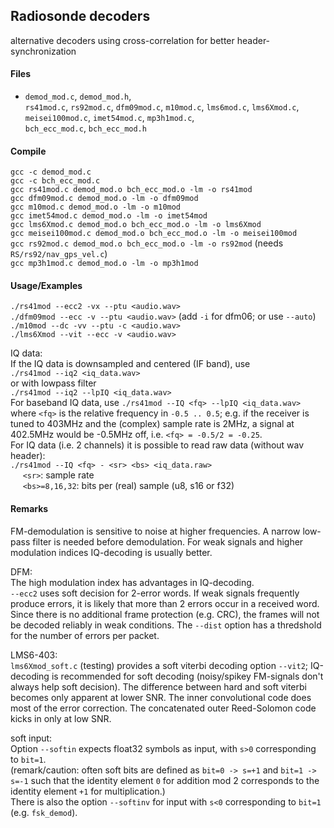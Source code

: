 
## Radiosonde decoders

alternative decoders using cross-correlation for better header-synchronization

#### Files

  * `demod_mod.c`, `demod_mod.h`, <br />
    `rs41mod.c`, `rs92mod.c`, `dfm09mod.c`, `m10mod.c`, `lms6mod.c`, `lms6Xmod.c`, `meisei100mod.c`, `imet54mod.c`, `mp3h1mod.c`,<br />
    `bch_ecc_mod.c`, `bch_ecc_mod.h`

#### Compile
  `gcc -c demod_mod.c` <br />
  `gcc -c bch_ecc_mod.c` <br />
  `gcc rs41mod.c demod_mod.o bch_ecc_mod.o -lm -o rs41mod` <br />
  `gcc dfm09mod.c demod_mod.o -lm -o dfm09mod` <br />
  `gcc m10mod.c demod_mod.o -lm -o m10mod` <br />
  `gcc imet54mod.c demod_mod.o -lm -o imet54mod` <br />
  `gcc lms6Xmod.c demod_mod.o bch_ecc_mod.o -lm -o lms6Xmod` <br />
  `gcc meisei100mod.c demod_mod.o bch_ecc_mod.o -lm -o meisei100mod` <br />
  `gcc rs92mod.c demod_mod.o bch_ecc_mod.o -lm -o rs92mod` (needs `RS/rs92/nav_gps_vel.c`) <br />
  `gcc mp3h1mod.c demod_mod.o -lm -o mp3h1mod`

#### Usage/Examples
  `./rs41mod --ecc2 -vx --ptu <audio.wav>` <br />
  `./dfm09mod --ecc -v --ptu <audio.wav>` (add `-i` for dfm06; or use `--auto`) <br />
  `./m10mod --dc -vv --ptu -c <audio.wav>` <br />
  `./lms6Xmod --vit --ecc -v <audio.wav>` <br />

  IQ data:<br />
  If the IQ data is downsampled and centered (IF band), use <br />
  `./rs41mod --iq2 <iq_data.wav>` <br />
  or with lowpass filter <br />
  `./rs41mod --iq2 --lpIQ <iq_data.wav>` <br />
  For baseband IQ data, use
  `./rs41mod --IQ <fq> --lpIQ <iq_data.wav>` <br />
  where `<fq>` is the relative frequency in `-0.5 .. 0.5`;
  e.g. if the receiver is tuned to 403MHz and the (complex) sample rate is 2MHz,
  a signal at 402.5MHz would be -0.5MHz off, i.e. `<fq> = -0.5/2 = -0.25`. <br />
  For IQ data (i.e. 2 channels) it is possible to read raw data (without wav header): <br />
  `./rs41mod --IQ <fq> - <sr> <bs> <iq_data.raw>` <br />
  &nbsp;&nbsp;&nbsp;&nbsp; `<sr>`: sample rate <br />
  &nbsp;&nbsp;&nbsp;&nbsp; `<bs>=8,16,32`: bits per (real) sample (u8, s16 or f32)

#### Remarks
  FM-demodulation is sensitive to noise at higher frequencies. A narrow low-pass filter is needed before demodulation.
  For weak signals and higher modulation indices IQ-decoding is usually better.
  <br />

  DFM:<br />
  The high modulation index has advantages in IQ-decoding. <br />
  `--ecc2` uses soft decision for 2-error words. If weak signals frequently produce errors, it is likely that
  more than 2 errors occur in a received word. Since there is no additional frame protection (e.g. CRC), the
  frames will not be decoded reliably in weak conditions. The `--dist` option has a thredshold for the number
  of errors per packet.
  <br />

  LMS6-403:<br />
  `lms6Xmod_soft.c` (testing) provides a soft viterbi decoding option `--vit2`;
  IQ-decoding is recommended for soft decoding (noisy/spikey FM-signals don't always help soft decision).
  The difference between hard and soft viterbi becomes only apparent at lower SNR. The inner convolutional
  code does most of the error correction. The concatenated outer Reed-Solomon code kicks in only at low SNR.

  soft input:<br />
  Option `--softin` expects float32 symbols as input, with `s>0` corresponding to `bit=1`.<br />
  (remark/caution: often soft bits are defined as `bit=0 -> s=+1` and `bit=1 -> s=-1` such that the identity element `0`
  for addition mod 2 corresponds to the identity element `+1` for multiplication.)<br />
  There is also the option `--softinv` for input with `s<0` corresponding to `bit=1` (e.g. `fsk_demod`).

